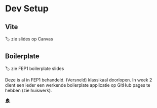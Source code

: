 # Dev Setup

## Vite

:label: zie slides op Canvas

## Boilerplate

:label: zie FEP1 boilerplate slides

Deze is al in FEP1 behandeld. (Versneld) klassikaal doorlopen. In week 2 dient een ieder een werkende boilerplate applicatie op GitHub pages te hebben (zie huiswerk).

[:house:](../README.md)